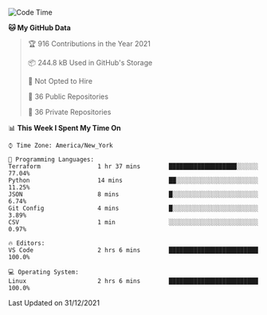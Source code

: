 <!--START_SECTION:waka-->
![Code Time](http://img.shields.io/badge/Code%20Time-54%20hrs%2043%20mins-blue)

**🐱 My GitHub Data** 

> 🏆 916 Contributions in the Year 2021
 > 
> 📦 244.8 kB Used in GitHub's Storage 
 > 
> 🚫 Not Opted to Hire
 > 
> 📜 36 Public Repositories 
 > 
> 🔑 36 Private Repositories  
 > 
📊 **This Week I Spent My Time On** 

```text
⌚︎ Time Zone: America/New_York

💬 Programming Languages: 
Terraform                1 hr 37 mins        ███████████████████░░░░░░   77.04% 
Python                   14 mins             ██░░░░░░░░░░░░░░░░░░░░░░░   11.25% 
JSON                     8 mins              █░░░░░░░░░░░░░░░░░░░░░░░░   6.74% 
Git Config               4 mins              █░░░░░░░░░░░░░░░░░░░░░░░░   3.89% 
CSV                      1 min               ░░░░░░░░░░░░░░░░░░░░░░░░░   0.97%

🔥 Editors: 
VS Code                  2 hrs 6 mins        █████████████████████████   100.0%

💻 Operating System: 
Linux                    2 hrs 6 mins        █████████████████████████   100.0%

```


 Last Updated on 31/12/2021
<!--END_SECTION:waka-->